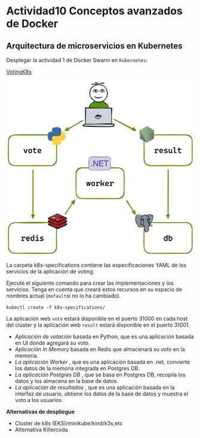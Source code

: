 # Actividad10 Conceptos avanzados de Docker

## Arquitectura de microservicios en Kubernetes

Desplegar  la actividad 1 de Docker Swarm en `Kubernetes`:

[VotingK8s](https://github.com/dockersamples/example-voting-app)

![arquitecture](./architecture.png)

La carpeta k8s-specifications contiene las especificaciones YAML de los servicios de la aplicación de voting.

Ejecute el siguiente comando para crear las implementaciones y los servicios. Tenga en cuenta que creará estos recursos en su espacio de nombres actual (`default`si no lo ha cambiado).

```shell
kubectl create -f k8s-specifications/
```

La aplicación web `vote` estará disponible en el puerto 31000 en cada host del clúster y  la aplicación web `result` estará disponible en el puerto 31001.


- *Aplicación de votación* basada en Python, que es una aplicación basada en UI donde agregará su voto.
- *Aplicación In Memory* basada en Redis que almacenará su voto en la memoria.
- *La aplicación Worker* , que es una aplicación basada en .net, convierte los datos de la memoria integrada en Postgres DB.
- *La aplicación Postgres DB* , que se basa en Postgres DB, recopila los datos y los almacena en la base de datos.
- *La aplicación de resultados* , que es una aplicación basada en la interfaz de usuario, obtiene los datos de la base de datos y muestra el voto a los usuarios.


**Alternativas de despliegue**
- Cluster de k8s (EKS)/minikube/kind/k3s,etc
- Alternativa Killercoda










